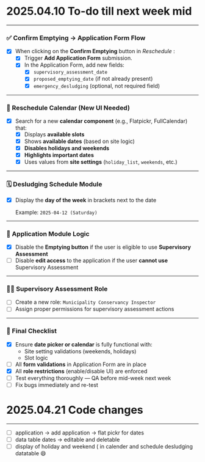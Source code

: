 # 2025.04.10 To-do till next week mid

---

### ✅ Confirm Emptying → Application Form Flow

* [X] When clicking on the **Confirm Emptying** button in  *Reschedule* :
  * [X] Trigger **Add Application Form** submission.
  * [X] In the Application Form, add new fields:
    * [X] `supervisory_assessment_date`
    * [X] `proposed_emptying_date` (if not already present)
    * [X] `emergency_desludging` (optional, not required field)

---

### 📅 Reschedule Calendar (New UI Needed)

* [X] Search for a new **calendar component** (e.g., Flatpickr, FullCalendar) that:
  * [X] Displays **available slots**
  * [X] Shows **available dates** (based on site logic)
  * [X] **Disables holidays and weekends**
  * [X] **Highlights important dates**
  * [X] Uses values from **site settings** (`holiday_list`, `weekends`, etc.)

---

### 🗓️ Desludging Schedule Module

* [X] Display the **day of the week** in brackets next to the date

  Example: `2025-04-12 (Saturday)`

---

### 📄 Application Module Logic

* [X] Disable the **Emptying button** if the user is eligible to use **Supervisory Assessment**
* [ ] Disable **edit access** to the application if the user **cannot use** Supervisory Assessment

---

### 🧑‍💼 Supervisory Assessment Role

* [ ] Create a new role: `Municipality Conservancy Inspector`
* [ ] Assign proper permissions for supervisory assessment actions

---

### 🚨 Final Checklist

* [X] Ensure **date picker or calendar** is fully functional with:
  * Site setting validations (weekends, holidays)
  * Slot logic
* [ ] All **form validations** in Application Form are in place
* [X] All **role restrictions** (enable/disable UI) are enforced
* [ ] Test everything thoroughly — QA before mid-week next week
* [ ] Fix bugs immediately and re-test

# 2025.04.21 Code changes

---

* [ ] application -> add application -> flat pickr for dates
* [ ] data table dates -> editable and deletable
* [ ] display of holiday and weekend ( in calender and schedule desludging datatable 😄
